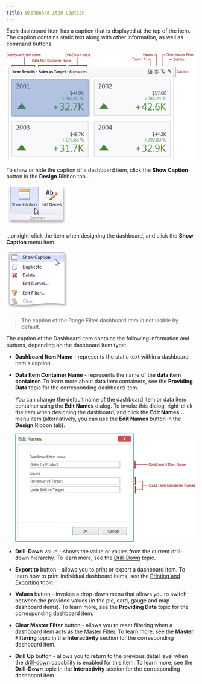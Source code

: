 ```yaml
---
title: Dashboard Item Caption
---
```

Each dashboard item has a caption that is displayed at the top of the item. The caption contains static text along with other information, as well as command buttons.

![DashboardItem_Caption](../../../images/Img18278.png)

To show or hide the caption of a dashboard item, click the **Show Caption** button in the **Design** Ribbon tab...

![Layout_ShowCaption_Ribbon](../../../images/Img21856.png)

...or right-click the item when designing the dashboard, and click the **Show Caption** menu item.

![ItemMenu_ShowCaption](../../../images/Img20446.png)

> The caption of the Range Filter dashboard item is not visible by default.

The caption of the Dashboard item contains the following information and buttons, depending on the dashboard item type:
* **Dashboard Item Name** - represents the static text within a dashboard item's caption.
* **Data Item Container Name** - represents the name of the **data item container**. To learn more about data item containers, see the **Providing Data** topic for the corresponding dashboard item.
	
	You can change the default name of the dashboard item or data item container using the **Edit Names** dialog. To invoke this dialog, right-click the item when designing the dashboard, and click the **Edit Names...** menu item (alternatively, you can use the **Edit Names** button in the **Design** Ribbon tab).
	
	![Layout_EditNamesDialog_Common](../../../images/Img20476.png)
* **Drill-Down** value - shows the value or values from the current drill-down hierarchy. To learn more, see the [Drill-Down](../../../../dashboard-for-desktop/articles/dashboard-designer/interactivity/drill-down.md) topic.
* **Export to** button - allows you to print or export a dashboard item. To learn how to print individual dashboard items, see the [Printing and Exporting](../../../../dashboard-for-desktop/articles/dashboard-designer/printing-and-exporting.md) topic.
* **Values** button - invokes a drop-down menu that allows you to switch between the provided values (in the pie, card, gauge and map dashboard items). To learn more, see the **Providing Data** topic for the corresponding dashboard item.
* **Clear Master Filter** button - allows you to reset filtering when a dashboard item acts as the [Master Filter](../../../../dashboard-for-desktop/articles/dashboard-designer/interactivity/master-filtering.md). To learn more, see the **Master Filtering** topic in the **Interactivity** section for the corresponding dashboard item.
* **Drill Up** button - allows you to return to the previous detail level when the [drill-down](../../../../dashboard-for-desktop/articles/dashboard-designer/interactivity/drill-down.md) capability is enabled for this item. To learn more, see the **Drill-Down** topic in the **Interactivity** section for the corresponding dashboard item.